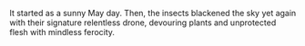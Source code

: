It started as a sunny May day. Then, the insects blackened the sky yet again
with their signature relentless drone, devouring plants and unprotected flesh
with mindless ferocity.
